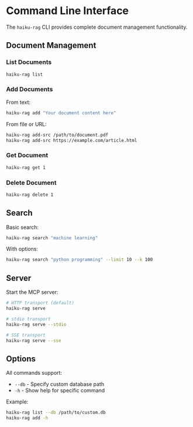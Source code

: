 # Command Line Interface

The `haiku-rag` CLI provides complete document management functionality.

## Document Management

### List Documents

```bash
haiku-rag list
```

### Add Documents

From text:
```bash
haiku-rag add "Your document content here"
```

From file or URL:
```bash
haiku-rag add-src /path/to/document.pdf
haiku-rag add-src https://example.com/article.html
```

### Get Document

```bash
haiku-rag get 1
```

### Delete Document

```bash
haiku-rag delete 1
```

## Search

Basic search:
```bash
haiku-rag search "machine learning"
```

With options:
```bash
haiku-rag search "python programming" --limit 10 --k 100
```

## Server

Start the MCP server:
```bash
# HTTP transport (default)
haiku-rag serve

# stdio transport
haiku-rag serve --stdio

# SSE transport
haiku-rag serve --sse
```

## Options

All commands support:
- `--db` - Specify custom database path
- `-h` - Show help for specific command

Example:
```bash
haiku-rag list --db /path/to/custom.db
haiku-rag add -h
```
